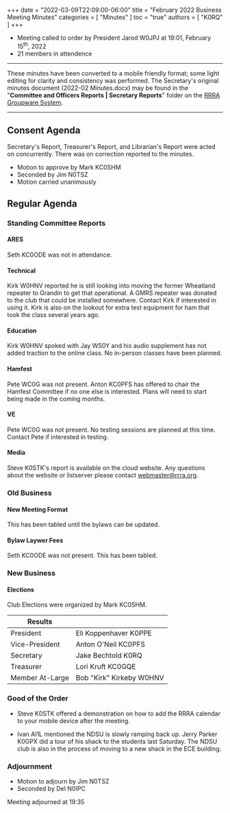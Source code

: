 +++
date = "2022-03-09T22:09:00-06:00"
title = "February 2022 Business Meeting Minutes"
categories = [ "Minutes" ]
toc = "true"
authors = [ "K0RQ" ]
+++
* Meeting called to order by President Jarod W0JPJ at 19:01, February 15<sup>th</sup>, 2022
* 21 members in attendence

<!--more-->
---

These minutes have been converted to a mobile friendly format; some light
editing for clarity and consistency was performed. The Secretary's original
minutes document (2022-02 Minutes.docx) may be found in the
"**Committee and Officers Reports | Secretary Reports**" folder on the
[RRRA Groupware System](https://cloud.rrra.org/). 

---

## Consent Agenda 

Secretary's Report, Treasurer's Report, and Librarian's Report were 
acted on concurrently. There was on correction reported to the minutes.

* Motion to approve by Mark KC0SHM
* Seconded by Jim N0TSZ
* Motion carried unanimously

## Regular Agenda

### Standing Committee Reports 

#### ARES

Seth KC0ODE was not in attendance.

#### Technical

Kirk W0HNV reported he is still looking into moving the former Wheatland
repeater to Grandin to get that operational. A GMRS repeater was
donated to the club that could be installed somewhere. Contact Kirk
if interested in using it. Kirk is also on the lookout for extra test
equipment for ham that took the class several years ago.

#### Education

Kirk W0HNV spoked with Jay WS0Y and his audio supplement has not added
traction to the online class. No in-person classes have been planned.

#### Hamfest

Pete WC0G was not present. Anton KC0PFS has offered to chair the Hamfest
Committee if no one else is interested. Plans will need to start being
made in the coming months.

#### VE

Pete WC0G was not present. No testing sessions are planned at this time.
Contact Pete if interested in testing.

#### Media

Steve K0STK's report is available on the cloud website. Any questions
about the website or listserver please contact webmaster@rrra.org.

### Old Business

#### New Meeting Format

This has been tabled until the bylaws can be updated.

#### Bylaw Laywer Fees

Seth KC0ODE was not present. This has been tabled.

### New Business

#### Elections

Club Elections were organized by Mark KC0SHM.

| Results         |                          |
| --------------- | ------------------------ |
| President       | Eli Koppenhaver K0PPE    |
| Vice-President  | Anton O'Neil KC0PFS      |
| Secretary       | Jake Bechtold K0RQ       |
| Treasurer       | Lori Kruft KC0GQE        |
| Member At-Large | Bob "Kirk" Kirkeby W0HNV |

### Good of the Order

* Steve K0STK offered a demonstration on how to add the RRRA calendar to
your mobile device after the meeting.

* Ivan AI1L mentioned the NDSU is slowly ramping back up. Jerry Parker
K0GPX did a tour of his shack to the students last Saturday. The
NDSU club is also in the process of moving to a new shack in the ECE
building.

### Adjournment

* Motion to adjourn by Jim N0TSZ
* Seconded by Del N0IPC

Meeting adjourned at 19:35
